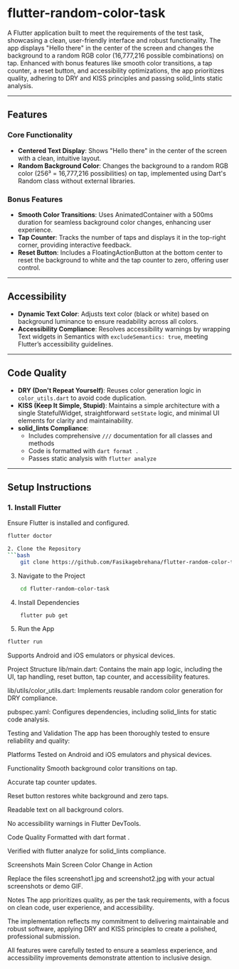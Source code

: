 # flutter-random-color-task
A Flutter application built to meet the requirements of the test task, showcasing a clean, user-friendly interface and robust functionality. The app displays "Hello there" in the center of the screen and changes the background to a random RGB color (16,777,216 possible combinations) on tap. Enhanced with bonus features like smooth color transitions, a tap counter, a reset button, and accessibility optimizations, the app prioritizes quality, adhering to DRY and KISS principles and passing solid_lints static analysis.

---

## Features

### Core Functionality

- **Centered Text Display**: Shows "Hello there" in the center of the screen with a clean, intuitive layout.
- **Random Background Color**: Changes the background to a random RGB color (256³ = 16,777,216 possibilities) on tap, implemented using Dart's Random class without external libraries.

### Bonus Features

- **Smooth Color Transitions**: Uses AnimatedContainer with a 500ms duration for seamless background color changes, enhancing user experience.
- **Tap Counter**: Tracks the number of taps and displays it in the top-right corner, providing interactive feedback.
- **Reset Button**: Includes a FloatingActionButton at the bottom center to reset the background to white and the tap counter to zero, offering user control.

---

## Accessibility

- **Dynamic Text Color**: Adjusts text color (black or white) based on background luminance to ensure readability across all colors.
- **Accessibility Compliance**: Resolves accessibility warnings by wrapping Text widgets in Semantics with `excludeSemantics: true`, meeting Flutter’s accessibility guidelines.

---

## Code Quality

- **DRY (Don't Repeat Yourself)**: Reuses color generation logic in `color_utils.dart` to avoid code duplication.
- **KISS (Keep It Simple, Stupid)**: Maintains a simple architecture with a single StatefulWidget, straightforward `setState` logic, and minimal UI elements for clarity and maintainability.
- **solid_lints Compliance**:
  - Includes comprehensive `///` documentation for all classes and methods
  - Code is formatted with `dart format .`
  - Passes static analysis with `flutter analyze`

---

## Setup Instructions

### 1. Install Flutter

Ensure Flutter is installed and configured.

```bash
flutter doctor

2. Clone the Repository
```bash
    git clone https://github.com/Fasikagebrehana/flutter-random-color-task.git
```

3. Navigate to the Project
```bash
    cd flutter-random-color-task
```
4. Install Dependencies
```bash
    flutter pub get
```
5. Run the App
```bash
flutter run
```
Supports Android and iOS emulators or physical devices.

Project Structure
lib/main.dart: Contains the main app logic, including the UI, tap handling, reset button, tap counter, and accessibility features.

lib/utils/color_utils.dart: Implements reusable random color generation for DRY compliance.

pubspec.yaml: Configures dependencies, including solid_lints for static code analysis.

Testing and Validation
The app has been thoroughly tested to ensure reliability and quality:

Platforms
Tested on Android and iOS emulators and physical devices.

Functionality
Smooth background color transitions on tap.

Accurate tap counter updates.

Reset button restores white background and zero taps.

Readable text on all background colors.

No accessibility warnings in Flutter DevTools.

Code Quality
Formatted with dart format .

Verified with flutter analyze for solid_lints compliance.

Screenshots
Main Screen	Color Change in Action

Replace the files screenshot1.jpg and screenshot2.jpg with your actual screenshots or demo GIF.

Notes
The app prioritizes quality, as per the task requirements, with a focus on clean code, user experience, and accessibility.

The implementation reflects my commitment to delivering maintainable and robust software, applying DRY and KISS principles to create a polished, professional submission.

All features were carefully tested to ensure a seamless experience, and accessibility improvements demonstrate attention to inclusive design.

